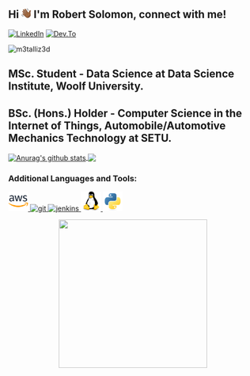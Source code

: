 <!--
**robert-solomon12/robert-solomon12** is a ✨ _special_ ✨ repository because its `README.md` (this file) appears on your GitHub profile.

Here are some ideas to get you started:

- 🔭 I’m currently working on completing my Final Year.
- 🌱 I’m currently learning C, C++
- 👯 I’m looking to collaborate on ...
- 🤔 I’m looking for help with ...
- 💬 Ask me about ...
- 📫 How to reach me: ...
- 😄 Pronouns: ...
- ⚡ Fun fact: ...
-->



## Hi <img src="IMG/hand-wave.png" width="20" height="20" alt="wave"/> I'm Robert Solomon, connect with me!

[![LinkedIn](https://img.shields.io/badge/LinkedIn-0077B5?style=for-the-badge&logo=linkedin&logoColor=white)](https://www.linkedin.com/in/robert-solomon12/)
[![Dev.To](https://img.shields.io/badge/Dev.to-0A0A0A?style=for-the-badge&logo=dev.to&logoColor=white)](https://dev.to/robertsolomon12)
<p align="left"> <img src="https://komarev.com/ghpvc/?username=m3talliz3d&label=Profile%20views&color=f5d184&style=flat" alt="m3talliz3d" /> </p>

## MSc. Student - Data Science at Data Science Institute, Woolf University.
## BSc. (Hons.) Holder - Computer Science in the Internet of Things, Automobile/Automotive Mechanics Technology at SETU.


<a href="https://github.com/anuraghazra/github-readme-stats">
  <img align="center" src="https://github-readme-stats.vercel.app/api?username=robert-solomon12&anuraghazra&show_icons=true&hide=contribs,prs&cache_seconds=86400&theme=chartreuse-dark" alt="Anurag's github stats" />
</a>
<a href="https://github.com/anuraghazra/github-readme-stats">
  <!-- Change the `github-readme-stats.anuraghazra1.vercel.app` to `github-readme-stats.vercel.app`  -->
  <img align="center" src="https://github-readme-stats.anuraghazra1.vercel.app/api/top-langs/?username=robert-solomon12&layout=compact&theme=chartreuse-dark" />
</a>

  <!-- <a href="https://kubernetes.io" target="_blank" rel="noreferrer"> <img src="https://www.vectorlogo.zone/logos/kubernetes/kubernetes-icon.svg" alt="kubernetes" width="40" height="40"/> </a>  -->
<h3 align="left">Additional Languages and Tools:</h3>
<p align="left"> <a href="https://aws.amazon.com" target="_blank" rel="noreferrer"> <img src="https://raw.githubusercontent.com/devicons/devicon/master/icons/amazonwebservices/amazonwebservices-original-wordmark.svg" alt="aws" width="40" height="40"/> </a> <a href="https://git-scm.com/" target="_blank" rel="noreferrer"> <img src="https://www.vectorlogo.zone/logos/git-scm/git-scm-icon.svg" alt="git" width="40" height="40"/> </a> <a href="https://www.jenkins.io" target="_blank" rel="noreferrer"> <img src="https://www.vectorlogo.zone/logos/jenkins/jenkins-icon.svg" alt="jenkins" width="40" height="40"/> </a> <a href="https://www.linux.org/" target="_blank" rel="noreferrer"> <img src="https://raw.githubusercontent.com/devicons/devicon/master/icons/linux/linux-original.svg" alt="linux" width="40" height="40"/> </a> <a href="https://www.python.org" target="_blank" rel="noreferrer"> <img src="https://raw.githubusercontent.com/devicons/devicon/master/icons/python/python-original.svg" alt="python" width="40" height="40"/> </a> </p>

<p align="center"><img src="https://github.com/robert-solomon12/robert-solomon12/assets/35696882/de99e254-6f43-494e-a438-a55fe2c6aa78" width="300" 
     height="300" /></p>

